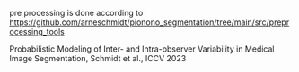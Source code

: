 pre processing is done according to https://github.com/arneschmidt/pionono_segmentation/tree/main/src/preprocessing_tools 

Probabilistic Modeling of Inter- and Intra-observer Variability in Medical Image Segmentation, Schmidt et al., ICCV 2023